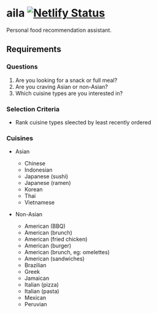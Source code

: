 # aila [![Netlify Status](https://api.netlify.com/api/v1/badges/87481feb-aed2-4661-851f-0f589c7f90ba/deploy-status)](https://app.netlify.com/sites/yanyan/deploys)

Personal food recommendation assistant.

## Requirements

### Questions

1. Are you looking for a snack or full meal?
2. Are you craving Asian or non-Asian?
3. Which cuisine types are you interested in?

### Selection Criteria

* Rank cuisine types sleected by least recently ordered

### Cuisines

- Asian
  - Chinese
  - Indonesian
  - Japanese (sushi)
  - Japanese (ramen)
  - Korean
  - Thai
  - Vietnamese

- Non-Asian
  - American (BBQ)
  - American (brunch)
  - American (fried chicken)
  - American (burger)
  - American (brunch, eg: omelettes)
  - American (sandwiches)
  - Brazilian
  - Greek
  - Jamaican
  - Italian (pizza)
  - Italian (pasta)
  - Mexican
  - Peruvian
